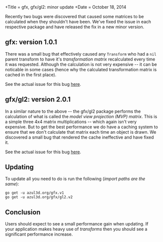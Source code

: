 +Title = gfx, gfx/gl2: minor update
+Date  = October 18, 2014

Recently two bugs were discovered that caused some matrices to be calculated when they shouldn't have been. We've fixed the issue in each respective package and have released the fix in a new minor version.

## gfx: version 1.0.1

There was a small bug that effectively caused any `Transform` who had a `nil` parent transform to have it's *transformation matrix* recalculated every time it was requested. Although the calculation is not very expensive -- it can be noticable in some cases (hence why the calculated transformation matrix is cached in the first place).

See the actual issue for this bug [here](https://github.com/azul3d/gfx/issues/16).

## gfx/gl2: version 2.0.1

In a similar nature to the above -- the gfx/gl2 package performs the calculation of what is called the *model view projection (MVP) matrix*. This is a simple three 4x4 matrix multiplications -- which again isn't very expensive. But to get the best performance we do have a caching system to ensure that we don't calculate that matrix each time an object is drawn. We discovered a small bug that rendered the cache ineffective and have fixed it.

See the actual issue for this bug [here](https://github.com/azul3d/gfx-gl2/issues/22).

## Updating

To update all you need to do is run the following (*import paths are the same*):

```
go get -u azul3d.org/gfx.v1
go get -u azul3d.org/gfx/gl2.v2
```

## Conclusion

Users should expect to see a small performance gain when updating. If your application makes heavy use of *transforms* then you should see a significant performance increase.
